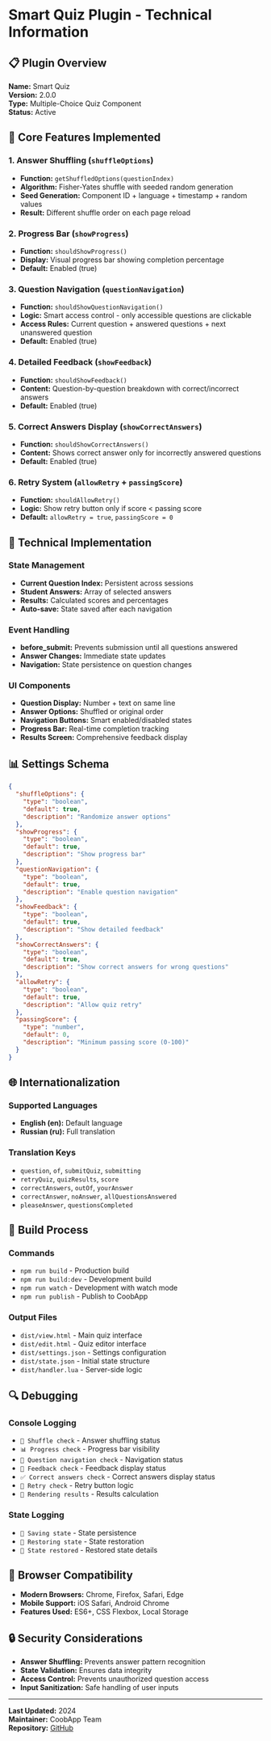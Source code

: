 # Smart Quiz Plugin - Technical Information

## 📋 Plugin Overview

**Name:** Smart Quiz  
**Version:** 2.0.0  
**Type:** Multiple-Choice Quiz Component  
**Status:** Active  

## 🎯 Core Features Implemented

### 1. Answer Shuffling (`shuffleOptions`)
- **Function:** `getShuffledOptions(questionIndex)`
- **Algorithm:** Fisher-Yates shuffle with seeded random generation
- **Seed Generation:** Component ID + language + timestamp + random values
- **Result:** Different shuffle order on each page reload

### 2. Progress Bar (`showProgress`)
- **Function:** `shouldShowProgress()`
- **Display:** Visual progress bar showing completion percentage
- **Default:** Enabled (true)

### 3. Question Navigation (`questionNavigation`)
- **Function:** `shouldShowQuestionNavigation()`
- **Logic:** Smart access control - only accessible questions are clickable
- **Access Rules:** Current question + answered questions + next unanswered question
- **Default:** Enabled (true)

### 4. Detailed Feedback (`showFeedback`)
- **Function:** `shouldShowFeedback()`
- **Content:** Question-by-question breakdown with correct/incorrect answers
- **Default:** Enabled (true)

### 5. Correct Answers Display (`showCorrectAnswers`)
- **Function:** `shouldShowCorrectAnswers()`
- **Content:** Shows correct answer only for incorrectly answered questions
- **Default:** Enabled (true)

### 6. Retry System (`allowRetry` + `passingScore`)
- **Function:** `shouldAllowRetry()`
- **Logic:** Show retry button only if score < passing score
- **Default:** `allowRetry = true`, `passingScore = 0`

## 🔧 Technical Implementation

### State Management
- **Current Question Index:** Persistent across sessions
- **Student Answers:** Array of selected answers
- **Results:** Calculated scores and percentages
- **Auto-save:** State saved after each navigation

### Event Handling
- **before_submit:** Prevents submission until all questions answered
- **Answer Changes:** Immediate state updates
- **Navigation:** State persistence on question changes

### UI Components
- **Question Display:** Number + text on same line
- **Answer Options:** Shuffled or original order
- **Navigation Buttons:** Smart enabled/disabled states
- **Progress Bar:** Real-time completion tracking
- **Results Screen:** Comprehensive feedback display

## 📊 Settings Schema

```json
{
  "shuffleOptions": {
    "type": "boolean",
    "default": true,
    "description": "Randomize answer options"
  },
  "showProgress": {
    "type": "boolean", 
    "default": true,
    "description": "Show progress bar"
  },
  "questionNavigation": {
    "type": "boolean",
    "default": true,
    "description": "Enable question navigation"
  },
  "showFeedback": {
    "type": "boolean",
    "default": true,
    "description": "Show detailed feedback"
  },
  "showCorrectAnswers": {
    "type": "boolean",
    "default": true,
    "description": "Show correct answers for wrong questions"
  },
  "allowRetry": {
    "type": "boolean",
    "default": true,
    "description": "Allow quiz retry"
  },
  "passingScore": {
    "type": "number",
    "default": 0,
    "description": "Minimum passing score (0-100)"
  }
}
```

## 🌐 Internationalization

### Supported Languages
- **English (en):** Default language
- **Russian (ru):** Full translation

### Translation Keys
- `question`, `of`, `submitQuiz`, `submitting`
- `retryQuiz`, `quizResults`, `score`
- `correctAnswers`, `outOf`, `yourAnswer`
- `correctAnswer`, `noAnswer`, `allQuestionsAnswered`
- `pleaseAnswer`, `questionsCompleted`

## 🚀 Build Process

### Commands
- `npm run build` - Production build
- `npm run build:dev` - Development build  
- `npm run watch` - Development with watch mode
- `npm run publish` - Publish to CoobApp

### Output Files
- `dist/view.html` - Main quiz interface
- `dist/edit.html` - Quiz editor interface
- `dist/settings.json` - Settings configuration
- `dist/state.json` - Initial state structure
- `dist/handler.lua` - Server-side logic

## 🔍 Debugging

### Console Logging
- `🎲 Shuffle check` - Answer shuffling status
- `📊 Progress check` - Progress bar visibility
- `🧭 Question navigation check` - Navigation status
- `💬 Feedback check` - Feedback display status
- `✅ Correct answers check` - Correct answers display status
- `🔄 Retry check` - Retry button logic
- `🎯 Rendering results` - Results calculation

### State Logging
- `💾 Saving state` - State persistence
- `🔄 Restoring state` - State restoration
- `📝 State restored` - Restored state details

## 📱 Browser Compatibility

- **Modern Browsers:** Chrome, Firefox, Safari, Edge
- **Mobile Support:** iOS Safari, Android Chrome
- **Features Used:** ES6+, CSS Flexbox, Local Storage

## 🔒 Security Considerations

- **Answer Shuffling:** Prevents answer pattern recognition
- **State Validation:** Ensures data integrity
- **Access Control:** Prevents unauthorized question access
- **Input Sanitization:** Safe handling of user inputs

---

**Last Updated:** 2024  
**Maintainer:** CoobApp Team  
**Repository:** [GitHub](https://github.com/coobapp/plugins)
